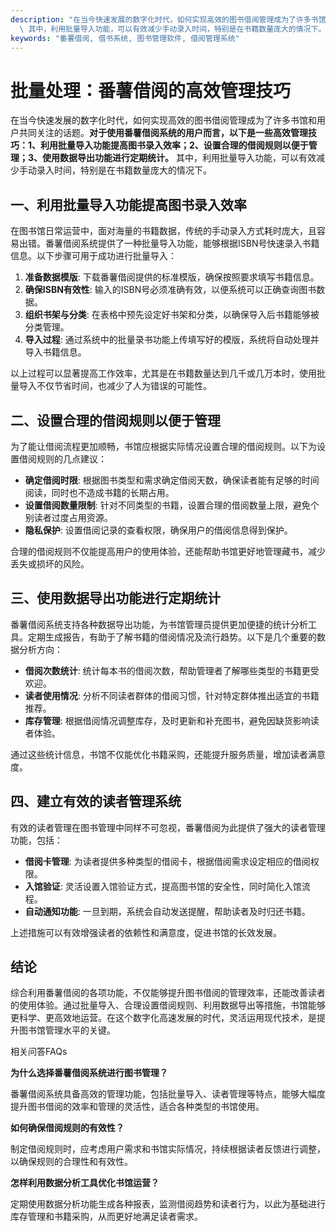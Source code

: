 ```yaml
---
description: "在当今快速发展的数字化时代，如何实现高效的图书借阅管理成为了许多书馆和用户共同关注的话题。**对于使用番薯借阅系统的用户而言，以下是一些高效管理技巧：1、利用批量导入功能提高图书录入效率；2、设置合理的借阅规则以便于管理；3、使用数据导出功能进行定期统计。**\
  \ 其中，利用批量导入功能，可以有效减少手动录入时间，特别是在书籍数量庞大的情况下。"
keywords: "番薯借阅, 借书系统, 图书管理软件, 借阅管理系统"
---
```

# 批量处理：番薯借阅的高效管理技巧

在当今快速发展的数字化时代，如何实现高效的图书借阅管理成为了许多书馆和用户共同关注的话题。**对于使用番薯借阅系统的用户而言，以下是一些高效管理技巧：1、利用批量导入功能提高图书录入效率；2、设置合理的借阅规则以便于管理；3、使用数据导出功能进行定期统计。** 其中，利用批量导入功能，可以有效减少手动录入时间，特别是在书籍数量庞大的情况下。

## 一、利用批量导入功能提高图书录入效率

在图书馆日常运营中，面对海量的书籍数据，传统的手动录入方式耗时庞大，且容易出错。番薯借阅系统提供了一种批量导入功能，能够根据ISBN号快速录入书籍信息。以下步骤可用于成功进行批量导入：

1. **准备数据模版**: 下载番薯借阅提供的标准模版，确保按照要求填写书籍信息。
2. **确保ISBN有效性**: 输入的ISBN号必须准确有效，以便系统可以正确查询图书数据。
3. **组织书架与分类**: 在表格中预先设定好书架和分类，以确保导入后书籍能够被分类管理。
4. **导入过程**: 通过系统中的批量录书功能上传填写好的模版，系统将自动处理并导入书籍信息。

以上过程可以显著提高工作效率，尤其是在书籍数量达到几千或几万本时，使用批量导入不仅节省时间，也减少了人为错误的可能性。

## 二、设置合理的借阅规则以便于管理

为了能让借阅流程更加顺畅，书馆应根据实际情况设置合理的借阅规则。以下为设置借阅规则的几点建议：

- **确定借阅时限**: 根据图书类型和需求确定借阅天数，确保读者能有足够的时间阅读，同时也不造成书籍的长期占用。
- **设置借阅数量限制**: 针对不同类型的书籍，设置合理的借阅数量上限，避免个别读者过度占用资源。
- **隐私保护**: 设置借阅记录的查看权限，确保用户的借阅信息得到保护。

合理的借阅规则不仅能提高用户的使用体验，还能帮助书馆更好地管理藏书，减少丢失或损坏的风险。

## 三、使用数据导出功能进行定期统计

番薯借阅系统支持各种数据导出功能，为书馆管理员提供更加便捷的统计分析工具。定期生成报告，有助于了解书籍的借阅情况及流行趋势。以下是几个重要的数据分析方向：

- **借阅次数统计**: 统计每本书的借阅次数，帮助管理者了解哪些类型的书籍更受欢迎。
- **读者使用情况**: 分析不同读者群体的借阅习惯，针对特定群体推出适宜的书籍推荐。
- **库存管理**: 根据借阅情况调整库存，及时更新和补充图书，避免因缺货影响读者体验。

通过这些统计信息，书馆不仅能优化书籍采购，还能提升服务质量，增加读者满意度。

## 四、建立有效的读者管理系统

有效的读者管理在图书管理中同样不可忽视，番薯借阅为此提供了强大的读者管理功能，包括：

- **借阅卡管理**: 为读者提供多种类型的借阅卡，根据借阅需求设定相应的借阅权限。
- **入馆验证**: 灵活设置入馆验证方式，提高图书馆的安全性，同时简化入馆流程。
- **自动通知功能**: 一旦到期，系统会自动发送提醒，帮助读者及时归还书籍。

上述措施可以有效增强读者的依赖性和满意度，促进书馆的长效发展。

## 结论

综合利用番薯借阅的各项功能，不仅能够提升图书借阅的管理效率，还能改善读者的使用体验。通过批量导入、合理设置借阅规则、利用数据导出等措施，书馆能够更科学、更高效地运营。在这个数字化高速发展的时代，灵活运用现代技术，是提升图书馆管理水平的关键。

相关问答FAQs

**为什么选择番薯借阅系统进行图书管理？**

番薯借阅系统具备高效的管理功能，包括批量导入、读者管理等特点，能够大幅度提升图书借阅的效率和管理的灵活性，适合各种类型的书馆使用。

**如何确保借阅规则的有效性？**

制定借阅规则时，应考虑用户需求和书馆实际情况，持续根据读者反馈进行调整，以确保规则的合理性和有效性。

**怎样利用数据分析工具优化书馆运营？**

定期使用数据分析功能生成各种报表，监测借阅趋势和读者行为，以此为基础进行库存管理和书籍采购，从而更好地满足读者需求。
